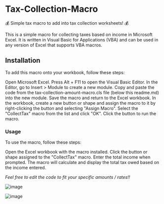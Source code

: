 # Tax-Collection-Macro
💰 Simple tax macro to add into tax collection worksheets! 💰

This is a simple macro for collecting taxes based on income in Microsoft Excel. It is written in Visual Basic for Applications (VBA) and can be used in any version of Excel that supports VBA macros.

## Installation
To add this macro onto your workbook, follow these steps:

Open Microsoft Excel.
Press Alt + F11 to open the Visual Basic Editor.
In the Editor, go to Insert > Module to create a new module.
Copy and paste the code from the tax-collection-amount-macro.cls file (below this readme.md) into the new module.
Save the macro and return to the Excel workbook.
In the workbook, create a new button or shape and assign the macro to it by right-clicking the button and selecting "Assign Macro". Select the "CollectTax" macro from the list and click "OK".
Click the button to run the macro.

### Usage
To use the macro, follow these steps:

Open the Excel workbook with the macro installed.
Click the button or shape assigned to the "CollectTax" macro.
Enter the total income when prompted.
The macro will calculate and display the total tax owed based on the income entered.

*Feel free to edit the code to fit your specific amounts / rates!!*


![image](https://user-images.githubusercontent.com/130467114/236020445-02e0970f-8f43-495d-a68a-5b8dac67820c.png)

![image](https://user-images.githubusercontent.com/130467114/236020554-53d6d02d-dd4f-4ae8-b0f1-d190206cae99.png)


